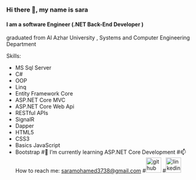 ### Hi there 👋, my name is sara 
#### I am  a software Engineer (.NET Back-End Developer )
graduated from Al Azhar University , Systems and Computer Engineering Department  

Skills:
* MS Sql Server 
* C#
* OOP
* Linq
* Entity Framework Core
* ASP.NET Core MVC
* ASP.NET Core Web Api
* RESTful APIs
* SignalR
* Dapper
* HTML5
* CSS3
* Basics JavaScript
* Bootstrap
#🌱 I’m currently learning ASP.NET Core Development
#📫 How to reach me: saramohamed3738@gmail.com
#[<img src='https://cdn.jsdelivr.net/npm/simple-icons@3.0.1/icons/github.svg' alt='github' height='40'>](https://github.com/saramohamed560)
#[<img src='https://cdn.jsdelivr.net/npm/simple-icons@3.0.1/icons/linkedin.svg' alt='linkedin' height='40'>](https://www.linkedin.com/in/https://www.linkedin.com/in/sara-mohamed37//) 




